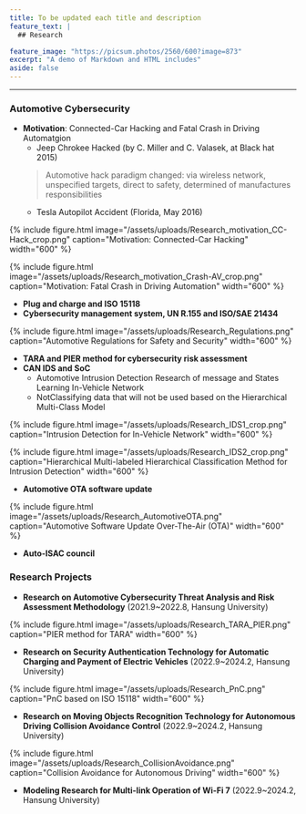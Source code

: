 ```yaml
---
title: To be updated each title and description
feature_text: |
  ## Research

feature_image: "https://picsum.photos/2560/600?image=873"
excerpt: "A demo of Markdown and HTML includes"
aside: false
---
```


<!--
# Heading 1
-->

* * *

### Automotive Cybersecurity

* **Motivation**: Connected-Car Hacking and Fatal Crash in Driving Automatgion
  * Jeep Chrokee Hacked (by C. Miller and C. Valasek, at Black hat 2015)
  > Automotive hack paradigm changed: via wireless network, unspecified targets, direct to safety, determined of manufactures responsibilities
  * Tesla Autopilot Accident (Florida, May 2016)

{% include figure.html image="/assets/uploads/Research_motivation_CC-Hack_crop.png" caption="Motivation: Connected-Car Hacking" width="600" %}

{% include figure.html image="/assets/uploads/Research_motivation_Crash-AV_crop.png" caption="Motivation: Fatal Crash in Driving Automation" width="600" %}

* **Plug and charge and ISO 15118**
* **Cybersecurity management system, UN R.155 and ISO/SAE 21434**

{% include figure.html image="/assets/uploads/Research_Regulations.png" caption="Automotive Regulations for Safety and Security" width="600" %}

* **TARA and PIER method for cybersecurity risk assessment**
* **CAN IDS and SoC**
  * Automotive Intrusion Detection Research of message and States Learning In-Vehicle Network
  * NotClassifying data that will not be used based on the Hierarchical Multi-Class Model

{% include figure.html image="/assets/uploads/Research_IDS1_crop.png" caption="Intrusion Detection for In-Vehicle Network" width="600" %}

{% include figure.html image="/assets/uploads/Research_IDS2_crop.png" caption="Hierarchical Multi-labeled Hierarchical Classification Method for Intrusion Detection" width="600" %}

* **Automotive OTA software update**

{% include figure.html image="/assets/uploads/Research_AutomotiveOTA.png" caption="Automotive Software Update Over-The-Air (OTA)" width="600" %}


* **Auto-ISAC council**

### Research Projects
* **Research on Automotive Cybersecurity Threat Analysis and Risk Assessment Methodology** (2021.9~2022.8, Hansung University)

{% include figure.html image="/assets/uploads/Research_TARA_PIER.png" caption="PIER method for TARA" width="600" %}

* **Research on Security Authentication Technology for Automatic Charging and Payment of Electric Vehicles** (2022.9~2024.2, Hansung University)

{% include figure.html image="/assets/uploads/Research_PnC.png" caption="PnC based on ISO 15118" width="600" %}

* **Research on Moving Objects Recognition Technology for Autonomous Driving Collision Avoidance Control** (2022.9~2024.2, Hansung University)

{% include figure.html image="/assets/uploads/Research_CollisionAvoidance.png" caption="Collision Avoidance for Autonomous Driving" width="600" %}

* **Modeling Research for Multi-link Operation of Wi-Fi 7** (2022.9~2024.2, Hansung University)

<!--
[A link](https://david.darn.es "A link")

Lorem ipsum dolor sit amet, consectetur adip* isicing elit, sed do eiusmod *tempor incididunt ut labore et dolore magna aliqua.

Duis aute irure dolor in [A link](https://david.darn.es "A link") reprehenderit in voluptate velit esse cillum **bold text** dolore eu fugiat nulla pariatur. Excepteur span element sint occaecat cupidatat non proident, sunt _italicised text_ in culpa qui officia deserunt mollit anim id `some code` est laborum.

* An item
* An item
* An item
* An item
* An item

1. Item one
2. Item two
3. Item three
4. Item four
5. Item five

> A simple blockquote

Some HTML...

``` html
<blockquote cite="http://www.imdb.com/title/tt0284978/quotes/qt1375101">
  <p>You planning a vacation, Mr. Sullivan?</p>
  <footer>
    <a href="http://www.imdb.com/title/tt0284978/quotes/qt1375101">Sunways Security Guard</a>
  </footer>
</blockquote>
```

...CSS...

``` css
blockquote {
  text-align: center;
  font-weight: bold;
}
blockquote footer {
  font-size: .8rem;
}
```

...and JavaScript

``` js
const blockquote = document.querySelector("blockquote")
const bolden = (keyString, string) =>
  string.replace(new RegExp(keyString, 'g'), '<strong>'+keyString+'</strong>')

blockquote.innerHTML = bolden("Mr. Sullivan", blockquote.innerHTML)
```

`Single line of code`

## HTML Includes

### Contact form

{% include site-form.html %}

``` html
{% raw %}{% include site-form.html %}{% endraw %}
```

### Demo map embed

{% include map.html id="1UT-2Z-Vg_MG_TrS5X2p8SthsJhc" title="Coffee shop map" %}

``` html
{% raw %}{% include map.html id="XXXXXX" title="Coffee shop map" %}{% endraw %}
```

### Button include

{% include button.html text="A button" link="https://david.darn.es" %}

{% include button.html text="A button with icon" link="https://twitter.com/daviddarnes" icon="twitter" %}

``` html
{% raw %}{% include button.html text="A button" link="https://david.darn.es" %}
{% include button.html text="A button with icon" link="https://twitter.com/daviddarnes" icon="twitter" %}{% endraw %}
```

### Icon include

{% include icon.html id="twitter" title="twitter" %} [{% include icon.html id="linkedin" title="twitter" %}](https://www.linkedin.com/in/daviddarnes)

``` html
{% raw %}{% include icon.html id="twitter" title="twitter" %}
[{% include icon.html id="linkedin" title="twitter" %}](https://www.linkedin.com/in/daviddarnes){% endraw %}
```

### Video include

{% include video.html id="zrkcGL5H3MU" title="Siteleaf tutorial video" %}

``` html
{% raw %}{% include video.html id="zrkcGL5H3MU" title="Siteleaf tutorial video" %}{% endraw %}
```


### Image includes

{% include figure.html image="https://picsum.photos/600/800?image=894" caption="Image with caption" width="300" height="800" %}

{% include figure.html image="https://picsum.photos/600/800?image=894" caption="Right aligned image" position="right" width="300" height="800" %}

{% include figure.html image="https://picsum.photos/600/800?image=894" caption="Left aligned image" position="left" width="300" height="800" %}

{% include figure.html image="https://picsum.photos/1600/800?image=894" alt="Image with just alt text" %}

``` html
{% raw %}{% include figure.html image="https://picsum.photos/600/800?image=894" caption="Image with caption" width="300" height="800" %}

{% include figure.html image="https://picsum.photos/600/800?image=894" caption="Right aligned image" position="right" width="300" height="800" %}

{% include figure.html image="https://picsum.photos/600/800?image=894" caption="Left aligned image" position="left" width="300" height="800" %}

{% include figure.html image="https://picsum.photos/1600/800?image=894" alt="Image with just alt text" %}{% endraw %}
```
-->
